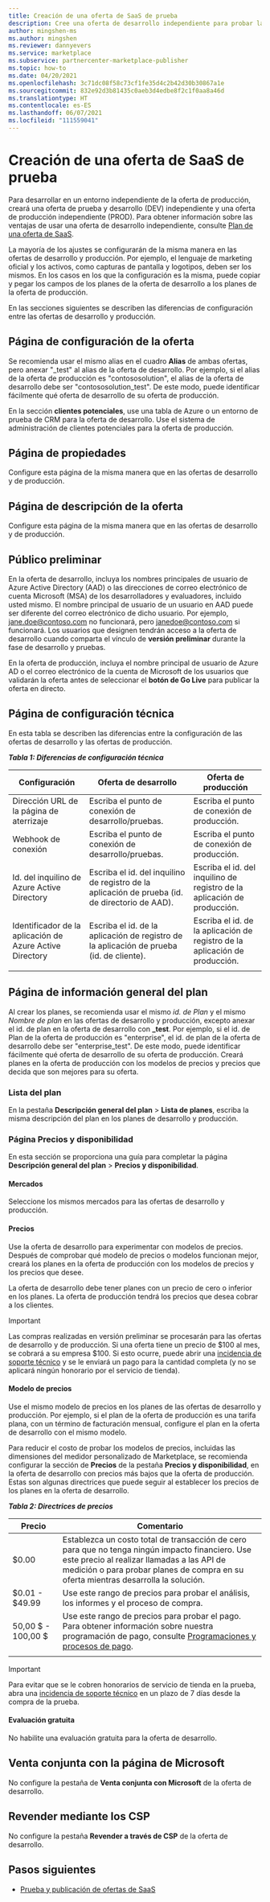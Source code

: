 ```yaml
---
title: Creación de una oferta de SaaS de prueba
description: Cree una oferta de desarrollo independiente para probar la oferta de producción en Azure Marketplace.
author: mingshen-ms
ms.author: mingshen
ms.reviewer: dannyevers
ms.service: marketplace
ms.subservice: partnercenter-marketplace-publisher
ms.topic: how-to
ms.date: 04/20/2021
ms.openlocfilehash: 3c71dc08f58c73cf1fe35d4c2b42d30b30867a1e
ms.sourcegitcommit: 832e92d3b81435c0aeb3d4edbe8f2c1f0aa8a46d
ms.translationtype: HT
ms.contentlocale: es-ES
ms.lasthandoff: 06/07/2021
ms.locfileid: "111559041"
---
```

# <a name="create-a-test-saas-offer"></a>Creación de una oferta de SaaS de prueba

Para desarrollar en un entorno independiente de la oferta de producción, creará una oferta de prueba y desarrollo (DEV) independiente y una oferta de producción independiente (PROD). Para obtener información sobre las ventajas de usar una oferta de desarrollo independiente, consulte [Plan de una oferta de SaaS](plan-saas-offer.md#test-offer).

La mayoría de los ajustes se configurarán de la misma manera en las ofertas de desarrollo y producción. Por ejemplo, el lenguaje de marketing oficial y los activos, como capturas de pantalla y logotipos, deben ser los mismos. En los casos en los que la configuración es la misma, puede copiar y pegar los campos de los planes de la oferta de desarrollo a los planes de la oferta de producción.

En las secciones siguientes se describen las diferencias de configuración entre las ofertas de desarrollo y producción.

## <a name="offer-setup-page"></a>Página de configuración de la oferta

Se recomienda usar el mismo alias en el cuadro **Alias** de ambas ofertas, pero anexar "_test" al alias de la oferta de desarrollo. Por ejemplo, si el alias de la oferta de producción es "contososolution", el alias de la oferta de desarrollo debe ser "contososolution_test". De este modo, puede identificar fácilmente qué oferta de desarrollo de su oferta de producción.

En la sección **clientes potenciales**, use una tabla de Azure o un entorno de prueba de CRM para la oferta de desarrollo. Use el sistema de administración de clientes potenciales para la oferta de producción.

## <a name="properties-page"></a>Página de propiedades

Configure esta página de la misma manera que en las ofertas de desarrollo y de producción.

## <a name="offer-listing-page"></a>Página de descripción de la oferta

Configure esta página de la misma manera que en las ofertas de desarrollo y de producción.

## <a name="preview-audience"></a>Público preliminar

En la oferta de desarrollo, incluya los nombres principales de usuario de Azure Active Directory (AAD) o las direcciones de correo electrónico de cuenta Microsoft (MSA) de los desarrolladores y evaluadores, incluido usted mismo. El nombre principal de usuario de un usuario en AAD puede ser diferente del correo electrónico de dicho usuario. Por ejemplo, jane.doe@contoso.com no funcionará, pero janedoe@contoso.com si funcionará. Los usuarios que designen tendrán acceso a la oferta de desarrollo cuando comparta el vínculo de **versión preliminar** durante la fase de desarrollo y pruebas.

En la oferta de producción, incluya el nombre principal de usuario de Azure AD o el correo electrónico de la cuenta de Microsoft de los usuarios que validarán la oferta antes de seleccionar el **botón de Go Live** para publicar la oferta en directo.

## <a name="technical-configuration-page"></a>Página de configuración técnica

En esta tabla se describen las diferencias entre la configuración de las ofertas de desarrollo y las ofertas de producción.

***Tabla 1: Diferencias de configuración técnica***

| Configuración | Oferta de desarrollo | Oferta de producción |
| ------------ | ------------- | ------------- |
| Dirección URL de la página de aterrizaje | Escriba el punto de conexión de desarrollo/pruebas. | Escriba el punto de conexión de producción. |
| Webhook de conexión | Escriba el punto de conexión de desarrollo/pruebas. | Escriba el punto de conexión de producción. |
| Id. del inquilino de Azure Active Directory | Escriba el id. del inquilino de registro de la aplicación de prueba (id. de directorio de AAD). | Escriba el id. del inquilino de registro de la aplicación de producción. |
| Identificador de la aplicación de Azure Active Directory | Escriba el id. de la aplicación de registro de la aplicación de prueba (id. de cliente). | Escriba el id. de la aplicación de registro de la aplicación de producción. |
||||

## <a name="plan-overview-page"></a>Página de información general del plan

Al crear los planes, se recomienda usar el mismo _id. de Plan_ y el mismo _Nombre de plan_ en las ofertas de desarrollo y producción, excepto anexar el id. de plan en la oferta de desarrollo con **_test**. Por ejemplo, si el id. de Plan de la oferta de producción es "enterprise", el id. de plan de la oferta de desarrollo debe ser "enterprise_test". De este modo, puede identificar fácilmente qué oferta de desarrollo de su oferta de producción. Creará planes en la oferta de producción con los modelos de precios y precios que decida que son mejores para su oferta.

### <a name="plan-listing"></a>Lista del plan

En la pestaña **Descripción general del plan** >  **Lista de planes**, escriba la misma descripción del plan en los planes de desarrollo y producción.

### <a name="pricing-and-availability-page"></a>Página Precios y disponibilidad

En esta sección se proporciona una guía para completar la página **Descripción general del plan** >  **Precios y disponibilidad**.

#### <a name="markets"></a>Mercados

Seleccione los mismos mercados para las ofertas de desarrollo y producción.

#### <a name="pricing"></a>Precios

Use la oferta de desarrollo para experimentar con modelos de precios. Después de comprobar qué modelo de precios o modelos funcionan mejor, creará los planes en la oferta de producción con los modelos de precios y los precios que desee.

La oferta de desarrollo debe tener planes con un precio de cero o inferior en los planes. La oferta de producción tendrá los precios que desea cobrar a los clientes.

> [!IMPORTANT]
> Las compras realizadas en versión preliminar se procesarán para las ofertas de desarrollo y de producción. Si una oferta tiene un precio de $100 al mes, se cobrará a su empresa $100. Si esto ocurre, puede abrir una [incidencia de soporte técnico](support.md) y se le enviará un pago para la cantidad completa (y no se aplicará ningún honorario por el servicio de tienda).

#### <a name="pricing-model"></a>Modelo de precios

Use el mismo modelo de precios en los planes de las ofertas de desarrollo y producción. Por ejemplo, si el plan de la oferta de producción es una tarifa plana, con un término de facturación mensual, configure el plan en la oferta de desarrollo con el mismo modelo.

Para reducir el costo de probar los modelos de precios, incluidas las dimensiones del medidor personalizado de Marketplace, se recomienda configurar la sección de **Precios** de la pestaña **Precios y disponibilidad**, en la oferta de desarrollo con precios más bajos que la oferta de producción. Estas son algunas directrices que puede seguir al establecer los precios de los planes en la oferta de desarrollo.

***Tabla 2: Directrices de precios***

| Precio | Comentario |
| ------------ | ------------- |
| $0.00 | Establezca un costo total de transacción de cero para que no tenga ningún impacto financiero. Use este precio al realizar llamadas a las API de medición o para probar planes de compra en su oferta mientras desarrolla la solución. |
| $0.01 - $49.99 | Use este rango de precios para probar el análisis, los informes y el proceso de compra. |
| 50,00 $ - 100,00 $ | Use este rango de precios para probar el pago. Para obtener información sobre nuestra programación de pago, consulte [Programaciones y procesos de pago](/partner-center/payout-policy-details). |
|||

> [!IMPORTANT]
>  Para evitar que se le cobren honorarios de servicio de tienda en la prueba, abra una [incidencia de soporte técnico](support.md) en un plazo de 7 días desde la compra de la prueba.

#### <a name="free-trial"></a>Evaluación gratuita

No habilite una evaluación gratuita para la oferta de desarrollo.

## <a name="co-sell-with-microsoft-page"></a>Venta conjunta con la página de Microsoft

No configure la pestaña de **Venta conjunta con Microsoft** de la oferta de desarrollo.

## <a name="resell-through-csps"></a>Revender mediante los CSP

No configure la pestaña **Revender a través de CSP** de la oferta de desarrollo.

## <a name="next-steps"></a>Pasos siguientes

- [Prueba y publicación de ofertas de SaaS](test-publish-saas-offer.md)
